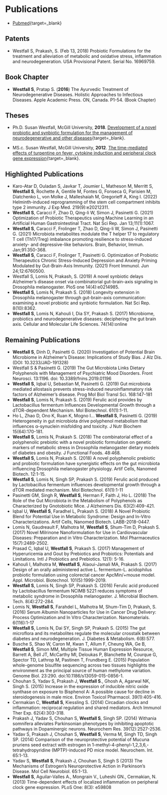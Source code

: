 # Publications

- [Pubmed](https://www.ncbi.nlm.nih.gov/myncbi/susan.westfall.1/bibliography/public/){target=_blank}


## Patents
- Westfall S, Prakash, S. (Feb 13, 2018) Probiotic Formulations for the treatment and alleviation of metabolic and oxidative stress, inflammation and neurodegeneration. USA Provisional Patent. Serial No. 16969759.

## Book Chapter
 - **Westfall S**, Pratap S. (**2016**) The Ayurvedic Treatment of Neurodegenerative Diseases. Holistic Approaches to Infectious Diseases. Apple Academic Press. ON, Canada. P1-54. (Book Chapter)

## Theses
 - Ph.D. Susan Westfall, McGill University, **2018**. [Development of a novel probiotic and synbiotic formulation for the management of neurodegenerative and other diseases](https://escholarship.mcgill.ca/concern/theses/1z40kw22q?locale=en){target=_blank}.

 - MS.c. Susan Westfall, McGill University, **2012**. [The time-mediated effects of turpentine on fever, cytokine induction and peripheral clock gene expression](https://escholarship.mcgill.ca/concern/theses/p8418s33g?locale=en){target=_blank}.
 

## Highlighted Publications
 - Karo-Atar D, Ouladan S, Javkar T, Joumier L, Matheson M, Merritt S, **Westfall S**, Rochette A, Gentile M, Fontes G, Fonseca G, Parisien M, Diatchenko L, von Molke J, Malleshaiah M, Gregorieff A, King I. (2022) Helminth-induced reprogramming of the stem cell compartment inhibits type 2 immunity. J Exp Med. 219(9):e20212311.
 - **Westfall S**, Caracci F, Zhao D, Qing-li W, Simon J, Pasinetti G. (2021) Optimization of Probiotic Therapeutics using Machine Learning in an Artificial Human Gastrointestinal Tract. Nat Sci Rep. Jan 13;11(1):1067. 
 - **Westfall S**, Caracci F, Frolinger T, Zhao D, Qing-li W, Simon J, Pasinetti G. (2021) Microbiota metabolites modulate the T helper 17 to regulatory T cell (Th17/Treg) imbalance promoting resilience to stress-induced anxiety- and depressive-like behaviors. Brain, Behavior, Immun. Jan;91:350-368. 
 - **Westfall S**, Caracci F, Frolinger T, Pasinetti G. Optimization of Probiotic Therapeutics Chronic Stress-Induced Depression and Anxiety Priming Modulated by Gut-Brain-Axis Immunity. (2021) Front Immunol. Jun 24;12:6760500. 
 - Westfall S, Lomis N, Prakash, S. (2019) A novel synbiotic delays Alzheimer’s disease onset via combinatorial gut-brain-axis signaling in Drosophila melanogaster. PloS one 14(4):e0214985.
 - **Westfall S**, Lomis N, Prakash S. (2018) Longevity extension in Drosophila melanogaster through gut-brain-axis communication: examining a novel probiotic and synbiotic formulation. Nat Sci Rep. 8(10):8362.
 - **Westfall S**, Lomis N, Kahouli I, Dia SY, Prakash S. (2017) Microbiome, probiotics and neurodegenerative diseases: deciphering the gut brain axis. Cellular and Molecular Life Sciences. 74(14):online

## Remaining Publications
 - **Westfall S**, Dinh D, Pasinetti G. (2020) Investigation of Potential Brain Microbiome in Alzheimer’s Disease: Implications of Study Bias. J Alz Dis. (DOI: 10.3233/JAD-191328)
 - Westfall S & Pasinetti G. (2019) The Gut Microbiota Links Dietary Polyphenols with Management of Psychiatric Mood Disorders. Front Neurosci. 13:1196. doi: 10.3389/fnins.2019.01196
 - **Westfall S**, Iqbal U, Sebastian M, Pasinetti G. (2019) Gut microbiota mediated allostasis prevents stress-induced neuroinflammatory risk factors of Alzheimer’s disease. Prog Mol Biol Transl Sci. 168:147-181
 - **Westfall S**, Lomis N, Prakash S. (2019) Ferulic acid provides by Lactobacillus fermentum Influences Developmental Growth through a dTOR-dependent Mechanism. Mol Biotechnol. 61(1):1-11. 
 - Ho L, Zhao D, Ono K, Ruan K, Mogno I... **Westfall S**, Pasinetti G. (2019) Heterogeneity in gut microbiota drive polyphenol metabolism that influences α-synuclein misfolding and toxicity. J Nutr Biochem 15(64):170-181.
 - **Westfall S**, Lomis N, Prakash S. (2018) The combinatorial effect of a polyphenolic prebiotic with a novel probiotic formulation on genetic markers of metabolic stress in Drosophila melanogaster dietary models of diabetes and obesity. J Functional Foods. 48:468.
 - **Westfall S**, Lomis N, Prakash S. (2018) A novel polyphenolic prebiotic and probiotic formulation have synergistic effects on the gut microbiota influencing Drosophila melanogaster physiology. Artif Cells, Nanomed Biotech. 12:1-15.
 - **Westfall S**, Lomis N, Singh SP, Prakash S. (2019) Ferulic acid produced by Lactobacillus fermentum influences developmental growth through a dTOR mediated mechanism. Mol Biotechnol. 61(1):1-11
 - Pasinetti GM, Singh R, **Westfall S**, Herman F, Faith J, Ho L. (2018) The Role of the Gut Microbiota in the Metabolism of Polyphenols as Characterized by Gnotobiotic Mice. J Alzheimers Dis. 63(2):409-421.
 - Iqbal U, **Westfall S**, Faradhel L, Prakash S. (2018) A Novel Probiotic Blend for Potential Use in Metabolic Syndrome: Design and In-Vitro Characterizations. Artif Cells, Nanomed Biotech. LABB-2018-0447.
 - Lomis N, Gaudreault F, Malhotra M, **Westfall S**, Shum-Tim D, Prakash S. (2017) Novel Milrinone Nanoformulation for Use in Cardiovascular Diseases: Preparation and in Vitro Characterization. Mol Pharmaceutics 15(7):2489-2502.
 - Prasad C, Iqbal U, **Westfall S**, Prakash S. (2017) Management of Hyperuricemia and Gout by Prebiotics and Probiotics: Potentials and Limitations. Intl J Probiotics and Prebiotics. 12(1): 5-16.
 - Kahouli I, Malhotra M, **Westfall S**, Alaoui-Jamali MA, Prakash S. (2017) Design of an orally administered active L. fermentum-L. acidophilus probiotic formulation using colorectal cancer ApcMin/+mouse model. Appl. Microbiol. Biotechnol. 101(5):1999-2019.
 - **Westfall S**, Lomis N, Singh SP, Prakash S. (2016) Ferulic acid produced by Lactobacillus fermentum NCIMB 5221 reduces symptoms of metabolic syndrome in Drosophila melanogaster. J. Microbial Biochem. Tech. 8(4):272-284.
 - Lomis N, **Westfall S**, Farahdel L, Malhotra M, Shum-Tim D, Prakash, S. (2016) Serum Albumin Nanoparticles for Use in Cancer Drug Delivery: Process Optimization and In Vitro Characterization. Nanomaterials. 6(116):1-17
 - **Westfall S**, Lomis N, Dai SY, Singh SP, Prakash S. (2015) The gut microflora and its metabolites regulate the molecular crosstalk between diabetes and neurodegeneration. J. Diabetes & Metabolism. 6(8):577.
 - Busche S, Shao W, Caron M, Kwan T, Allum F, Cheung WA, Ge B, **Westfall S**, Simon MM, Multiple Tissue Human Expression Resource, Barrett A, Bell JT, McCarthy MI, Deloukas P, Blanchette M, Courque G, Spector TD, Lathrop M, Pastinen T, Frundberg E. (2015) Population whole-genome bisulfite sequencing across two tissues highlights the environment as the principal source of human methylome variation. Genome Biol. 23:290. doi:10.1186/s13059-015-0856-1.
 - Chouhan S, Yadav S, Prakash J, **Westfall S**., Ghosh A, Agarwal NK, Singh S. (2015) Increase in the expression of inducible nitric oxide synthase on exposure to Bisphenol A: A possible cause for decline in steroidogenesis in male mice. Environ Toxicol Pharmacol. 39(1):405-416.
 - Cermakian C, **Westfall S**, Kiessling S. (2014) Circadian clocks and inflammation: reciprocal regulation and shared mediators. Arch Immunol Ther Exp. 62(4):303-318.
 - Prakash J, Yadav S, Chouhan S, **Westfall S**, Singh SP. (2014) Withania somnifera alleviates Parkinsonian phenotypes by inhibiting apoptotic pathways in Dopaminergic neurons. Neurochem Res. 39(12):2527-2536.
 - Yadav S, Prakash J, Chouhan S, **Westfall S**, Verma M, Singh TD, Singh SP. (2014) Comparison of the neuroprotective potential of Mucuna pruriens seed extract with estrogen in 1-methyl-4-phenyl-1,2,3,6,-tetrahydropyridine (MPTP)-induced PD mice model. Neurochem. Int. 65:1-13.
 - Yadav S, **Westfall S**, Prakash J, Chouhan S, Singh S (2013) The Mechanisms of Estrogen’s Neuroprotective Action in Parkinson’s Disease. Mol Cell Neurobiol. 65:1-13. 
 - **Westfall S**, Aguilar-Valles A., Mongrain V., Luheshi GN., Cermakian, N. (2013) Time-dependent effects of localized inflammation on peripheral clock gene expression. PLoS One: 8(3): e59808
